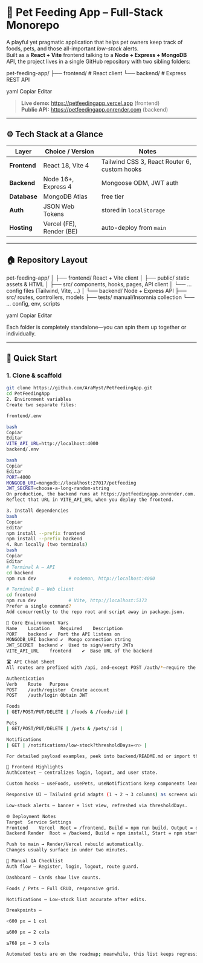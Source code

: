 # 🐾 Pet Feeding App – Full-Stack Monorepo  
A playful yet pragmatic application that helps pet owners keep track of foods, pets, and those all-important _low-stock_ alerts.  
Built as a **React + Vite** frontend talking to a **Node + Express + MongoDB** API, the project lives in a single GitHub repository with two sibling folders:

pet-feeding-app/
├── frontend/ # React client
└── backend/ # Express REST API

yaml
Copiar
Editar

> **Live demo:** <https://petfeedingapp.vercel.app> (frontend)  
> **Public API:** <https://petfeedingapp.onrender.com> (backend)

---

## ⚙️ Tech Stack at a Glance
| Layer        | Choice / Version | Notes |
|--------------|------------------|-------|
| **Frontend** | React 18, Vite 4 | Tailwind CSS 3, React Router 6, custom hooks |
| **Backend**  | Node 16+, Express 4 | Mongoose ODM, JWT auth |
| **Database** | MongoDB Atlas | free tier |
| **Auth**     | JSON Web Tokens  | stored in `localStorage` |
| **Hosting**  | Vercel (FE), Render (BE) | auto-deploy from `main` |

---

## 🏠 Repository Layout

pet-feeding-app/
│
├── frontend/ React + Vite client
│ ├── public/ static assets & HTML
│ ├── src/ components, hooks, pages, API client
│ └── ... config files (Tailwind, Vite, …)
│
└── backend/ Node + Express API
├── src/ routes, controllers, models
├── tests/ manual/Insomnia collection
└── ... config, env, scripts

yaml
Copiar
Editar

Each folder is completely standalone—you can spin them up together or individually.

---

## 🚀 Quick Start

### 1. Clone & scaffold

```bash
git clone https://github.com/AraMyst/PetFeedingApp.git
cd PetFeedingApp
2. Environment variables
Create two separate files:

frontend/.env

bash
Copiar
Editar
VITE_API_URL=http://localhost:4000
backend/.env

bash
Copiar
Editar
PORT=4000
MONGODB_URI=mongodb://localhost:27017/petfeeding
JWT_SECRET=choose-a-long-random-string
On production, the backend runs at https://petfeedingapp.onrender.com.
Reflect that URL in VITE_API_URL when you deploy the frontend.

3. Install dependencies
bash
Copiar
Editar
npm install --prefix frontend
npm install --prefix backend
4. Run locally (two terminals)
bash
Copiar
Editar
# Terminal A – API
cd backend
npm run dev            # nodemon, http://localhost:4000

# Terminal B – Web client
cd frontend
npm run dev            # Vite, http://localhost:5173
Prefer a single command?
Add concurrently to the repo root and script away in package.json.

🔑 Core Environment Vars
Name	Location	Required	Description
PORT	backend	✔︎	Port the API listens on
MONGODB_URI	backend	✔︎	Mongo connection string
JWT_SECRET	backend	✔︎	Used to sign/verify JWTs
VITE_API_URL	frontend	✔︎	Base URL of the backend

🛣️ API Cheat Sheet
All routes are prefixed with /api, and—except POST /auth/*—require the Authorization: Bearer <token> header.

Authentication
Verb	Route	Purpose
POST	/auth/register	Create account
POST	/auth/login	Obtain JWT

Foods
| GET/POST/PUT/DELETE | /foods & /foods/:id |

Pets
| GET/POST/PUT/DELETE | /pets & /pets/:id |

Notifications
| GET | /notifications/low-stock?thresholdDays=<n> |

For detailed payload examples, peek into backend/README.md or import the included Insomnia collection.

🧰 Frontend Highlights
AuthContext – centralizes login, logout, and user state.

Custom hooks – useFoods, usePets, useNotifications keep components lean.

Responsive UI – Tailwind grid adapts (1 → 2 → 3 columns) as screens widen.

Low-stock alerts – banner + list view, refreshed via thresholdDays.

🌐 Deployment Notes
Target	Service	Settings
Frontend	Vercel	Root = /frontend, Build = npm run build, Output = dist
Backend	Render	Root = /backend, Build = npm install, Start = npm start

Push to main → Render/Vercel rebuild automatically.
Changes usually surface in under two minutes.

🔄 Manual QA Checklist
Auth flow – Register, login, logout, route guard.

Dashboard – Cards show live counts.

Foods / Pets – Full CRUD, responsive grid.

Notifications – Low-stock list accurate after edits.

Breakpoints –

<600 px → 1 col

≥600 px → 2 cols

≥768 px → 3 cols

Automated tests are on the roadmap; meanwhile, this list keeps regressions at bay.
